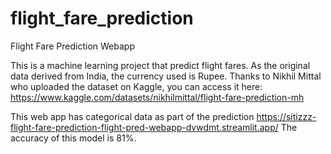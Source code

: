 # flight_fare_prediction
Flight Fare Prediction Webapp 

This is a machine learning project that predict flight fares. As the original data derived from India, the currency used is Rupee.
Thanks to Nikhil Mittal who uploaded the dataset on Kaggle, you can access it here:
https://www.kaggle.com/datasets/nikhilmittal/flight-fare-prediction-mh

This web app has categorical data as part of the prediction
https://sitizzz-flight-fare-prediction-flight-pred-webapp-dvwdmt.streamlit.app/
The accuracy of this model is 81%.
